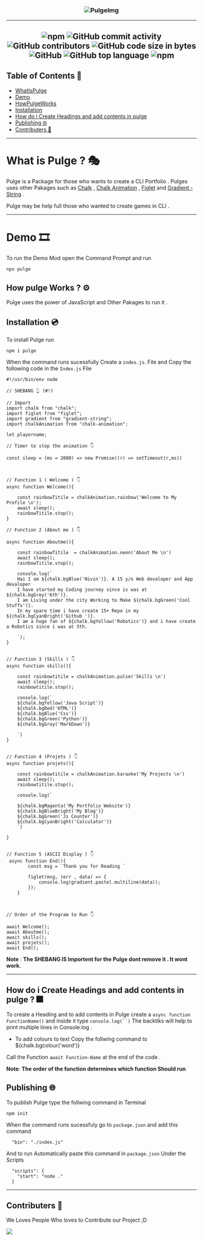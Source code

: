 <h3 align = "center">

![PulgeImg](https://cdn.discordapp.com/attachments/1101145432941404164/1101737220735500388/readme_Center_Image.png)

</h3>

---

<h2 align = "center">

![npm](https://img.shields.io/npm/v/pulge)
![GitHub commit activity](https://img.shields.io/github/commit-activity/w/Nivin389/pulge)
![GitHub contributors](https://img.shields.io/github/contributors/Nivin389/pulge)
![GitHub code size in bytes](https://img.shields.io/github/languages/code-size/Nivin389/pulge)
![GitHub](https://img.shields.io/github/license/Nivin389/pulge)
![GitHub top language](https://img.shields.io/github/languages/top/Nivin389/pulge)
![npm](https://img.shields.io/npm/dt/pulge)

</h2>


## Table of Contents 🎢

- [WhatIsPulge](#what-is-pulge--🎭)
- [Demo](#demo-🎞)
- [HowPulgeWorks](#how-pulge-works--⚙)
- [Installation](#installation-💿)
- [How do i Create Headings and add  contents in pulge](#how-do-i-create-headings-and-add-contents-in-pulge--🎆)
- [Publishing 🌐](#publishing-🌐)
- [Contributers 🤝](#contributers-🤝)


---


# What is Pulge ? 🎭

Pulge is a Package for those who wants to create a CLI Portfolio . Pulges uses other Pakages such as [Chalk](https://www.npmjs.com/package/chalk) , [Chalk Animation](https://www.npmjs.com/package/chalk-animation) , [Figlet](https://www.npmjs.com/package/figlet) and [Gradient - String](https://www.npmjs.com/package/gradient-string) . 

Pulge may be help full those who  wanted to create games in CLI . 


---

# Demo 🎞

To run the Demo Mod open the Command Prompt and run 
```
npx pulge
```

## How pulge Works ? ⚙

Pulge uses the power of JavaScript and Other Pakages to run it . 

## Installation 💿

To install Pulge run 
```
npm i pulge
```
When the command runs sucessfully Create a `index.js`. File and Copy the following code in the `Index.js` File

```
#!/usr/bin/env node

// SHEBANG 👆 (#!)

// Import 
import chalk from "chalk";
import figlet from "figlet";
import gradient from "gradient-string";
import chalkAnimation from "chalk-animation";

let playername; 

// Timer to stop the animation 👇

const sleep = (ms = 2000) => new Promise((r) => setTimeout(r,ms))



// Function 1 ( Welcome ) 👇
async function Welcome(){

    const rainbowTitile = chalkAnimation.rainbow('Welcome to My Profile \n');
    await sleep();
    rainbowTitile.stop();
}

// Function 2 (About me ) 👇

async function Aboutme(){

    const rainbowTitile  = chalkAnimation.neon('About Me \n')
    await sleep();
    rainbowTitile.stop();

    console.log(`
    Hai I am ${chalk.bgBlue('Nivin')}. A 15 y/o Web devaloper and App devaloper 
    I have started my Coding journey since is was at ${chalk.bgGrey('6th')}.
    I am Living under the city Working to Make ${chalk.bgGreen('Cool Stuffs')}.
    In my spare time i have create 15+ Repo in my ${chalk.bgCyanBright('Github ')}.
    I am a huge fan of ${chalk.bgYellow('Robotics')} and i have create a Robotics since i was at 5th.

    `);
}


// Function 3 (Skills ) 👇
async function skills(){

    const rainbowtitile = chalkAnimation.pulse('Skills \n')
    await sleep();
    rainbowtitile.stop();

    console.log(`
    ${chalk.bgYellow('Java Script')}
    ${chalk.bgRed('HTML')}
    ${chalk.bgBlue('Css')}
    ${chalk.bgGreen('Python')}
    ${chalk.bgGray('MarkDown')}

    `)
}


// Function 4 (Projets ) 👇
async function projets(){

    const rainbowtitile = chalkAnimation.karaoke('My Projects \n')
    await sleep();
    rainbowtitile.stop();

    console.log(`
    
    ${chalk.bgMagenta('My Portfolio Website')}
    ${chalk.bgBlueBright('My Blog')}
    ${chalk.bgGreen('Js Counter')}
    ${chalk.bgCyanBright('Calculator')}
    `)

}


// Function 5 (ASCII Display ) 👇
 async function End(){
        const msg = `Thank you for Reading `
    
        figlet(msg, (err , data) => {
            console.log(gradient.pastel.multiline(data));
        });
    }



// Order of the Program to Run 👇

await Welcome();
await Aboutme();
await skills();
await projets();
await End();

```

**Note** : **The SHEBANG IS Importent for the Pulge dont remove it . It wont work.**

---

## How do i Create Headings and add  contents in pulge ? 🎆

 To create a Heading and to add contents in Pulge create a `async function FunctionName()` and inside it type `console.log(``)` The backtiks will help to print multiple lines in Console.log . 
 
 - To add colours to text Copy the follwing command to ${chalk.bgcolour('word')}

 Call the Function `await Function-Name` at the end of the code . 

 **Note**: **The order of the function determines which function Should run**


 ## Publishing 🌐

 To publish Pulge type the follwing command in Terminal 
 ```
 npm init
 ```
 When the command runs sucessfuly go to `package.json` and add this command 
 ```
   "bin": "./index.js"
 ```

And to run Automatically paste this command in `package.json` Under the Scripts
```
  "scripts": {
    "start": "node ."
  }

  ```


---

## Contributers 🤝

We Loves People Who loves to Contribute our Project ;D

<a href="https://github.com/Nivin389/pulge/graphs/contributors">
  <img src="https://contrib.rocks/image?repo=Nivin389/pulge" />
</a>
